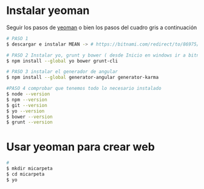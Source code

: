 
# Instalar yeoman

Seguir los pasos de [yeoman](http://yeoman.io/codelab/setup.html) o bien los pasos del cuadro gris a continuación

```bash
# PASO 1
$ descargar e instalar MEAN -> # https://bitnami.com/redirect/to/86975/bitnami-meanstack-3.2.1-0-windows-installer.exe

# PASO 2 Instalar yo, grunt y bower ( desde Inicio en windows ir a bitnami y abrir "Use Bitnami MEAN stack" )
$ npm install --global yo bower grunt-cli

# PASO 3 instalar el generador de angular
$ npm install --global generator-angular generator-karma

#PASO 4 comprobar que tenemos todo lo necesario instalado
$ node --version
$ npm --version
$ git --version
$ yo --version 
$ bower --version
$ grunt --version

```
# Usar  yeoman para crear web


```bash
# 
$ mkdir micarpeta
$ cd micarpeta
$ yo
```
